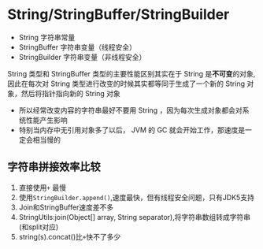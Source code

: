 # String/StringBuffer/StringBuilder
- String 字符串常量
- StringBuffer 字符串变量（线程安全）
- StringBuilder 字符串变量（非线程安全）

String 类型和 StringBuffer 类型的主要性能区别其实在于 String 是**不可变**的对象, 因此在每次对 String 类型进行改变的时候其实都等同于生成了一个新的 String 对象，然后将指针指向新的 String 对象
- 所以经常改变内容的字符串最好不要用 String ，因为每次生成对象都会对系统性能产生影响
- 特别当内存中无引用对象多了以后， JVM 的 GC 就会开始工作，那速度是一定会相当慢的

## 字符串拼接效率比较
1. 直接使用`+` 最慢
2. 使用`StringBuilder.append()`,速度最快，但有线程安全问题，只有JDK5支持
3. Join和StringBuffer速度差不多
4. StringUtils:join(Object[] array, String separator),将字符串数组转成字符串(和split对应)
5. string(s).concat()比`+`快不了多少
